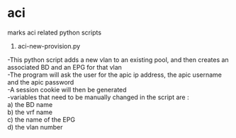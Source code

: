 # aci
marks aci related python scripts

1) aci-new-provision.py <br />

-This python script adds a  new vlan to an existing pool, and then creates an associated  BD and an EPG for that vlan <br />
-The program will ask the user for the apic ip address, the apic username and the apic password <br />
-A session cookie will then be generated <br />
-variables that need to be manually changed in the script  are : <br />
a) the BD name  <br />
b) the vrf name  <br />
c) the name of the EPG  <br />
d) the vlan number <br />
